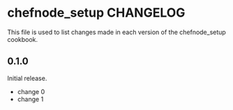 # chefnode_setup CHANGELOG

This file is used to list changes made in each version of the chefnode_setup cookbook.

## 0.1.0

Initial release.

- change 0
- change 1
